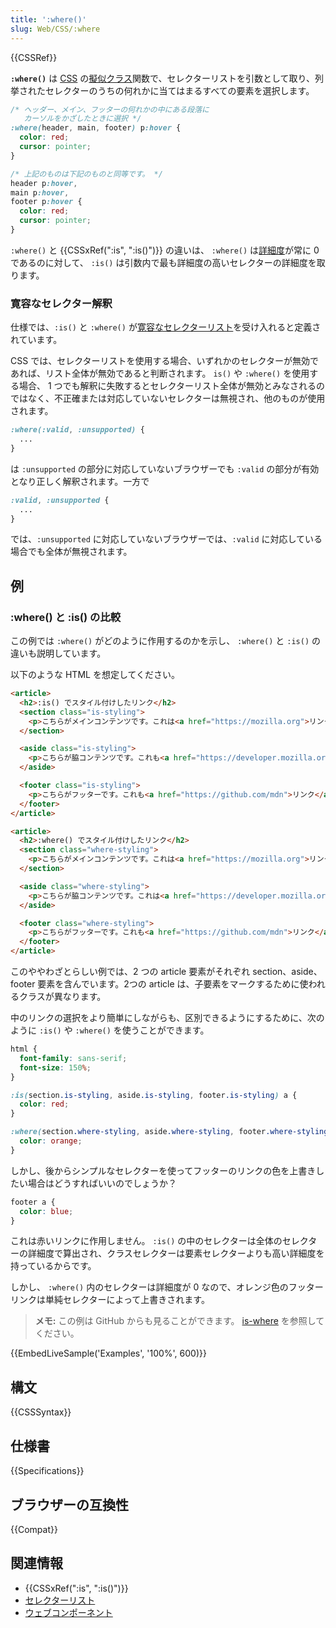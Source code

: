 ```yaml
---
title: ':where()'
slug: Web/CSS/:where
---
```


{{CSSRef}}

**`:where()`** は [CSS](/ja/docs/Web/CSS) の[擬似クラス](/ja/docs/Web/CSS/Pseudo-classes)関数で、セレクターリストを引数として取り、列挙されたセレクターのうちの何れかに当てはまるすべての要素を選択します。

```css
/* ヘッダー、メイン、フッターの何れかの中にある段落に
   カーソルをかざしたときに選択 */
:where(header, main, footer) p:hover {
  color: red;
  cursor: pointer;
}

/* 上記のものは下記のものと同等です。 */
header p:hover,
main p:hover,
footer p:hover {
  color: red;
  cursor: pointer;
}
```

`:where()` と {{CSSxRef(":is", ":is()")}} の違いは、 `:where()` は[詳細度](/ja/docs/Web/CSS/Specificity)が常に 0 であるのに対して、 `:is()` は引数内で最も詳細度の高いセレクターの詳細度を取ります。

### 寛容なセレクター解釈

仕様では、`:is()` と `:where()` が[寛容なセレクターリスト](https://drafts.csswg.org/selectors-4/#typedef-forgiving-selector-list)を受け入れると定義されています。

CSS では、セレクターリストを使用する場合、いずれかのセレクターが無効であれば、リスト全体が無効であると判断されます。 `is()` や `:where()` を使用する場合、 1 つでも解釈に失敗するとセレクターリスト全体が無効とみなされるのではなく、不正確または対応していないセレクターは無視され、他のものが使用されます。

```css
:where(:valid, :unsupported) {
  ...
}
```

は `:unsupported` の部分に対応していないブラウザーでも `:valid` の部分が有効となり正しく解釈されます。一方で

```css
:valid, :unsupported {
  ...
}
```

では、`:unsupported` に対応していないブラウザーでは、`:valid` に対応している場合でも全体が無視されます。

## 例

### :where() と :is() の比較

この例では `:where()` がどのように作用するのかを示し、 `:where()` と `:is()` の違いも説明しています。

以下のような HTML を想定してください。

```html
<article>
  <h2>:is() でスタイル付けしたリンク</h2>
  <section class="is-styling">
    <p>こちらがメインコンテンツです。これは<a href="https://mozilla.org">リンクを含んでいます</a>。
  </section>

  <aside class="is-styling">
    <p>こちらが脇コンテンツです。これも<a href="https://developer.mozilla.org">リンクを含んでいます</a>。
  </aside>

  <footer class="is-styling">
    <p>こちらがフッターです。これも<a href="https://github.com/mdn">リンク</a>を含んでいます。
  </footer>
</article>

<article>
  <h2>:where() でスタイル付けしたリンク</h2>
  <section class="where-styling">
    <p>こちらがメインコンテンツです。これは<a href="https://mozilla.org">リンクを含んでいます</a>.
  </section>

  <aside class="where-styling">
    <p>こちらが脇コンテンツです。これは<a href="https://developer.mozilla.org">also リンクを含んでいます</a>.
  </aside>

  <footer class="where-styling">
    <p>こちらがフッターです。これも<a href="https://github.com/mdn">リンク</a>を含んでいます。
  </footer>
</article>
```

このややわざとらしい例では、2 つの article 要素がそれぞれ section、aside、footer 要素を含んでいます。2つの article は、子要素をマークするために使われるクラスが異なります。

中のリンクの選択をより簡単にしながらも、区別できるようにするために、次のように `:is()` や `:where()` を使うことができます。

```css
html {
  font-family: sans-serif;
  font-size: 150%;
}

:is(section.is-styling, aside.is-styling, footer.is-styling) a {
  color: red;
}

:where(section.where-styling, aside.where-styling, footer.where-styling) a {
  color: orange;
}
```

しかし、後からシンプルなセレクターを使ってフッターのリンクの色を上書きしたい場合はどうすればいいのでしょうか？

```css
footer a {
  color: blue;
}
```

これは赤いリンクに作用しません。 `:is()` の中のセレクターは全体のセレクターの詳細度で算出され、クラスセレクターは要素セレクターよりも高い詳細度を持っているからです。

しかし、 `:where()` 内のセレクターは詳細度が 0 なので、オレンジ色のフッターリンクは単純セレクターによって上書きされます。

> **メモ:** この例は GitHub からも見ることができます。 [is-where](https://mdn.github.io/css-examples/is-where/) を参照してください。

{{EmbedLiveSample('Examples', '100%', 600)}}

## 構文

{{CSSSyntax}}

## 仕様書

{{Specifications}}

## ブラウザーの互換性

{{Compat}}

## 関連情報

- {{CSSxRef(":is", ":is()")}}
- [セレクターリスト](/ja/docs/Web/CSS/Selector_list)
- [ウェブコンポーネント](/ja/docs/Web/Web_Components)
